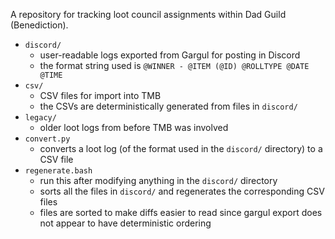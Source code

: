 A repository for tracking loot council assignments within Dad Guild (Benediction).

* `discord/`
  * user-readable logs exported from Gargul for posting in Discord
  * the format string used is `@WINNER - @ITEM (@ID) @ROLLTYPE @DATE @TIME`
* `csv/`
  * CSV files for import into TMB
  * the CSVs are deterministically generated from files in `discord/`
* `legacy/`
  * older loot logs from before TMB was involved
* `convert.py`
  * converts a loot log (of the format used in the `discord/` directory) to a CSV file
* `regenerate.bash`
  * run this after modifying anything in the `discord/` directory
  * sorts all the files in `discord/` and regenerates the corresponding CSV files
  * files are sorted to make diffs easier to read since gargul export does not appear to have deterministic ordering

